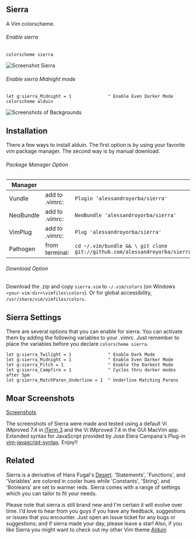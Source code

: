 Sierra
------

A Vim colorscheme. 

###### Enable sierra
```VimL
colorscheme sierra
```
![Screenshot Sierra](https://cloud.githubusercontent.com/assets/11221489/15807696/af9f38e2-2b19-11e6-916e-105d35414bd7.png)

###### Enable sierra Midnight mode
```VimL
let g:sierra_Midnight = 1              " Enable Even Darker Mode
colorscheme alduin
```
![Screenshots of Backgrounds](https://cloud.githubusercontent.com/assets/11221489/15807708/cc41b5ec-2b19-11e6-80d1-13485f79fb68.png)


Installation
---------------
There a few ways to install alduin. The first option is by using your favorite vim package manager. The second way is by manual download.

###### Package Manager Option
| Manager          |                 |                                                                           |
|------------------|-----------------|---------------------------------------------------------------------------|
| Vundle           | add to .vimrc:  | `Plugin 'alessandroyorba/sierra'`                                         |
| NeoBundle        | add to .vimrc:  | `NeoBundle 'alessandroyorba/sierra'`                                      |
| VimPlug          | add to .vimrc:  | `Plug 'alessandroyorba/sierra'`                                           |
| Pathogen         | from terminal:  | `cd ~/.vim/bundle && \ git clone git://github.com/alessandroyorba/sierra` |

###### Download Option
Download the .zip and copy `sierra.vim` to `~/.vim/colors` (on Windows `<your-vim-dir>\vimfiles\colors`). Or for global accessibility, `/usr/share/vim/vimfiles/colors`.

Sierra Settings
---------------
There are several options that you can enable for sierra. You can activate them by adding the following variables to your .vimrc. Just remember to place the variables before you declare `colorscheme sierra`.

```VimL
let g:sierra_Twilight = 1              " Enable Dark Mode
let g:sierra_Midnight = 1              " Enable Even Darker Mode
let g:sierra_Pitch = 1                 " Enable the Darkest Mode
let g:sierra_Campfire = 1              " Cycles thru darker modes after 5pm
let g:sierra_MatchParen_Underline = 1  " Underline Matching Parens
```

Moar Screenshots
----------------
[Screenshots](https://github.com/AlessandroYorba/Sierra/issues/1)

The screenshots of Sierra were made and tested using a default Vi IMproved 7.4 in [iTerm 3](https://www.iterm2.com) and the Vi IMproved 7.4 in the GUI MacVim app. Extended syntax for JavaScript provided by Jose Elera Campana's Plug-in [vim-javascript-syntax](https://github.com/jelera/vim-javascript-syntax). Enjoy!!

Related 
-------
Sierra is a derivative of Hans Fugal's [Desert](https://github.com/fugalh/desert.vim). 'Statements', 'Functions', and 'Variables' are colored in cooler hues while 'Constants', 'String', and 'Booleans' are set to warmer reds. Sierra comes with a range of settings which you can tailor to fit your needs.

Please note that sierra is still brand new and I'm certain it will evolve over time. I'd love to hear from you guys if you have any feedback, suggestions or issues that you encounter. Just open an Issue ticket for any bugs or suggestions; and if sierra made your day, please leave a star! Also, if you like Sierra you might want to check out my other Vim theme [Alduin](https://github.com/AlessandroYorba/Alduin)

